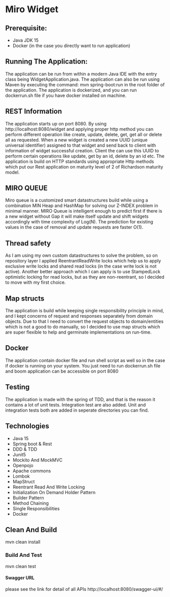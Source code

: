 # Miro Widget

## Prerequisite:
- Java JDK 15
- Docker (in the case you directly want to run application)

## Running The Application:
The application can be run from within a modern Java IDE with the entry class being WidgetApplication.java. 
The application can also be run using Maven by executing the command: mvn spring-boot:run in the root folder of the application.
The application is dockerized, and you can run dockerrun.sh file if you have docker installed on machine.

## REST Information

The application starts up on port 8080. By using http://localhost:8080/widget and applying proper http method you can perform different operation like create, update, delete, get, get all or delete all as requested.
When a new widget is created a new UUID (unique universal identifier) assigned to that widget and send back to client with information of widget successful creation. Client the can use this UUID to perform certain operations
like update, get by an id, delete by an id etc. The application is build on HTTP standards using appropriate Http methods
which put our Rest application on maturity level of 2 of Richardson maturity model. 

## MIRO QUEUE
Miro queue is a customized smart datastructures build while using a combination MIN Heap and HashMap
for solving our Z-INDEX problem in minimal manner. MIRO Queue is intelligent enough to predict first if there
is a new widget without Gap it will make itself update and shift widgets accordingly with time complexity of Log(N).
The prediction for existing values in the case of removal and update requests are faster O(1).

## Thread safety
As I am using my own custom datastructures to solve the problem, so on repository layer I applied ReentrantReadWrite locks 
which help us to apply exclusive write locks and shared read locks (in the case write lock is not active).
Another better approach which I can apply is to use StampedLock optimistic locking for read locks, but as 
they are non-reentrant, so I decided to move with my first choice.

## Map structs
The application is build while keeping single responsibility principle in mind, and I kept concerns of request and responses
separately from domain objects. Due to that I need to convert the request objects to domain/entities which is not a good to do
manually, so I decided to use map structs which are super flexible to help and germinate implementations on run-time.

## Docker
The application contain docker file and run shell script as well so in the case if docker is running on your system.
You just need to run dockerrun.sh file and boom application can be accessible on port 8080

## Testing
The application is made with the spring of TDD, and that is the reason it contains a lot of unit tests.
Integration test are also added. Unit and integration tests both are added in seperate directories you can find.

## Technologies
- Java 15
- Spring boot & Rest
- DDD & TDD
- Junit5
- Mockito And MockMVC
- Openpojo
- Apache commons
- Lombok
- MapStruct  
- Reentrant Read And Write Locking 
- Initialization On Demand Holder Pattern
- Builder Pattern
- Method Chaining
- Single Responsibilities
- Docker

## Clean And Build
mvn clean install

### Build And Test
mvn clean test

#### Swagger URL
please see the link for detail of all APIs
http://localhost:8080/swagger-ui/#/


